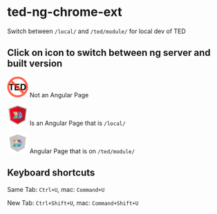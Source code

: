 # ted-ng-chrome-ext

Switch between `/local/` and `/ted/module/` for local dev of TED

## Click on icon to switch between ng server and built version

![non ng page](ted-ng/not_ted.png "Not an Angular Page")
Not an Angular Page

![ng page](ted-ng/ted_ng.png "Is an Angular Page")
Is an Angular Page that is `/local/`

![non ng ng page](ted-ng/ted_plain.png "Angular page that is built")
Angular Page that is on `/ted/module/`



## Keyboard shortcuts
Same Tab: `Ctrl+U`, mac: `Command+U`

New Tab: `Ctrl+Shift+U`, mac: `Command+Shift+U`
